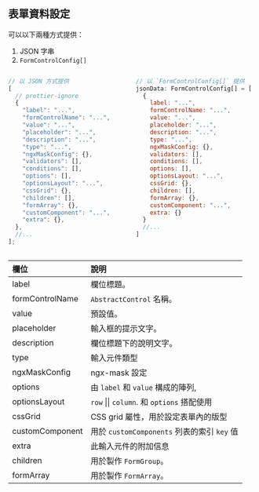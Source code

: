 ## 表單資料設定

可以以下兩種方式提供：

1. JSON 字串
2. `FormControlConfig[]`

<div style="display: grid; grid-template-columns: 1fr 1fr; gap: 1rem;">

```javascript
// 以 JSON 方式提供
[
  // prettier-ignore
  {
    "label": "...",
    "formControlName": "...",
    "value": "...",
    "placeholder": "...",
    "description": "...",
    "type": "...",
    "ngxMaskConfig": {},
    "validators": [],
    "conditions": [],
    "options": [],
    "optionsLayout": "...",
    "cssGrid": {},
    "children": [],
    "formArray": {},
    "customComponent": "...",
    "extra": {},
  },
  //...
];
```

```javascript
// 以 `FormControlConfig[]` 提供
jsonData: FormControlConfig[] = [
  {
    label: "...",
    formControlName: "...",
    value: "...",
    placeholder: "...",
    description: "...",
    type: "...",
    ngxMaskConfig: {},
    validators: [],
    conditions: [],
    options: [],
    optionsLayout: "...",
    cssGrid: {},
    children: [],
    formArray: {},
    customComponent: "...",
    extra: {}
  }
  //...
]
```

</div>

| 欄位            | 說明                                        |
| :-------------- | :------------------------------------------ |
| label           | 欄位標題。                                  |
| formControlName | `AbstractControl` 名稱。                    |
| value           | 預設值。                                    |
| placeholder     | 輸入框的提示文字。                          |
| description     | 欄位標題下的說明文字。                      |
| type            | 輸入元件類型                                |
| ngxMaskConfig   | ngx-mask 設定                               |
| options         | 由 `label` 和 `value` 構成的陣列,           |
| optionsLayout   | `row` \|\| `column`. 和 `options` 搭配使用  |
| cssGrid         | CSS grid 屬性，用於設定表單內的版型         |
| customComponent | 用於 `customComponents` 列表的索引 `key` 值 |
| extra           | 此輸入元件的附加信息                        |
| children        | 用於製作 `FormGroup`。                      |
| formArray       | 用於製作 `FormArray`。                      |
